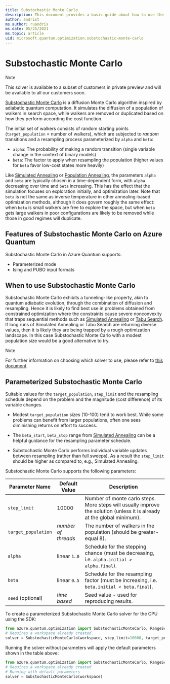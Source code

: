 ```yaml
---
title: Substochastic Monte Carlo
description: This document provides a basic guide about how to use the Substochastic Monte Carlo solver in Azure Quantum.
author: andrist
ms.author: ruandris
ms.date: 05/25/2021
ms.topic: article
uid: microsoft.quantum.optimization.substochastic-monte-carlo
---
```


# Substochastic Monte Carlo

> [!NOTE]
> This solver is available to a subset of customers in private preview and will
> be available to all our customers soon.

[Substochastic Monte Carlo](https://journals.aps.org/pra/abstract/10.1103/PhysRevA.94.042318) is a
diffusion Monte Carlo algorithm inspired by adiabatic quantum computation. It
simulates the diffusion of a population of walkers in search space, while
walkers are removed or duplicated based on how they perform according the cost
function.

The initial set of walkers consists of random starting points (`target_population` =
number of walkers), which are subjected to *random* transitions and a
resampling process parameterized by `alpha` and `beta`:

  * `alpha`: The probability of making a random transition (single variable
    change in the context of binary models)
  * `beta`: The factor to apply when resampling the population (higher values
    for `beta` favor low-cost states more heavily)

Like
[Simulated Annealing](xref:microsoft.quantum.optimization.simulated-annealing) or
[Population Annealing](xref:microsoft.quantum.optimization.population-annealing),
the parameters `alpha` and `beta` are typically chosen in a time-dependent
form, with `alpha` decreasing over time and `beta` increasing. This has the
effect that the simulation focuses on exploration initially, and optimization
later. Note that `beta` is not the same as inverse temperature in other
annealing-based optimization methods, although it does govern roughly the same
effect: when `beta` is small walkers are free to explore the space, but when
`beta` gets large walkers in poor configurations are likely to be removed while
those in good regimes will duplicate.

## Features of Substochastic Monte Carlo on Azure Quantum

Substochastic Monte Carlo in Azure Quantum supports:

- Parameterized mode
- Ising and PUBO input formats

## When to use Substochastic Monte Carlo

Substochastic Monte Carlo exhibits a tunneling-like property, akin to quantum
adiabatic evolution, through the combination of diffusion and resampling.
Hence it is likely to find best use in problems obtained from constrained
optimization where the constraints cause severe nonconvexity that traps
sequential methods such as
[Simulated Annealing](xref:microsoft.quantum.optimization.simulated-annealing)
or
[Tabu Search](xref:microsoft.quantum.optimization.tabu).
If long runs of Simulated Annealing or Tabu Search are returning diverse
values, then it is likely they are being trapped by a rough optimization
landscape. In this case Substochastic Monte Carlo with a modest population size
would be a good alternative to try.

> [!NOTE]
> For further information on choosing which solver to use, please refer to
> [this document](xref:microsoft.quantum.optimization.choose-solver).

## Parameterized Substochastic Monte Carlo

Suitable values for the `target_population`, `step_limit` and the resampling
schedule depend on the problem and the magnitude (cost difference) of its
variable changes.

  * Modest `target_population` sizes (10-100) tend to work best. While some problems
    can benefit from larger populations, often one sees diminishing returns on
    effort to success.

  * The `beta_start`, `beta_stop` range from
    [Simulated Annealing](xref:microsoft.quantum.optimization.simulated-annealing)
    can be a helpful guidance for the resampling parameter schedule.

  * Substochastic Monte Carlo performs individual variable updates between
    resampling (rather than full sweeps). As a result the `step_limit` should
    be higher as compared to, e.g., Simulated Annealing.


Substochastic Monte Carlo supports the following parameters:

| Parameter Name           | Default Value   | Description |
|--------------------------|-----------------|-------------|
| `step_limit`             | 10000      | Number of monte carlo steps. More steps will usually improve the solution (unless it is already at the global minimum). |
| `target_population`      | _number of threads_ | The number of walkers in the population (should be greater-equal 8). |
| `alpha`                  | linear `1`..`0` | Schedule for the stepping chance (must be decreasing, i.e. `alpha.initial > alpha.final`). |
| `beta`                   | linear `0`..`5` | Schedule for the resampling factor (must be increasing, i.e. `beta.initial < beta.final`). |
| `seed` (optional)        | _time based_    | Seed value - used for reproducing results. |

To create a parameterized Substochastic Monte Carlo solver for the CPU using the SDK:

```python
from azure.quantum.optimization import SubstochasticMonteCarlo, RangeSchedule
# Requires a workspace already created.
solver = SubstochasticMonteCarlo(workspace, step_limit=10000, target_population=64, beta=RangeSchedule("linear", 0, 5), seed=42)
```

Running the solver without parameters will apply the default parameters shown in the table above:

```python
from azure.quantum.optimization import SubstochasticMonteCarlo, RangeSchedule
# Requires a workspace already created
# Running with default parameters
solver = SubstochasticMonteCarlo(workspace)
```
